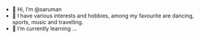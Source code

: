 - 👋 Hi, I’m @saruman
- 👀 I have various interests and hobbies, among my favourite are dancing, sports, music and travelling.
- 🌱 I’m currently learning ...

<!---
saruman-art/saruman-art is a ✨ special ✨ repository because its `README.md` (this file) appears on your GitHub profile.
You can click the Preview link to take a look at your changes.
--->
